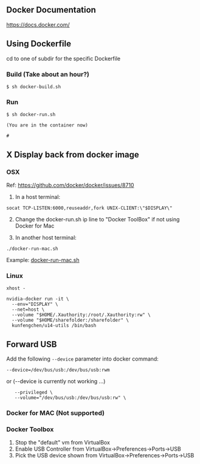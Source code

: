 ## Docker Documentation
https://docs.docker.com/

## Using Dockerfile

cd to one of subdir for the specific Dockerfile

### Build (Take about an hour?)
```
$ sh docker-build.sh
```
### Run
```
$ sh docker-run.sh

(You are in the container now)

#

```


## X Display back from docker image
### OSX
Ref: https://github.com/docker/docker/issues/8710

1. In a host terminal:
  ```
  socat TCP-LISTEN:6000,reuseaddr,fork UNIX-CLIENT:\"$DISPLAY\"
  ```

2. Change the docker-run.sh ip line to "Docker ToolBox" if not using Docker for Mac

3. In another host terminal:
  ```
  ./docker-run-mac.sh
  ```
 Example: [docker-run-mac.sh](u14-utils/docker-run-mac.sh)
 
 
 ### Linux
 
 ```
 xhost -
 ```
 
 ```
 nvidia-docker run -it \
   --env="DISPLAY" \
   --net=host \
   --volume "$HOME/.Xauthority:/root/.Xauthority:rw" \
   --volume "$HOME/sharefolder:/sharefolder" \
   kunfengchen/u14-utils /bin/bash
 ```
   
## Forward USB
Add the following `--device` parameter into docker command:
```
--device=/dev/bus/usb:/dev/bus/usb:rwm
```
or (--device is currently not working ...)
```
   --privileged \
   --volume="/dev/bus/usb:/dev/bus/usb:rw" \
```
### Docker for MAC (Not supported)
### Docker Toolbox
1. Stop the "default" vm from VirtualBox
2. Enable USB Controller from VirtualBox->Preferences->Ports->USB
3. Pick the USB device shown from VirtualBox->Preferences->Ports->USB
